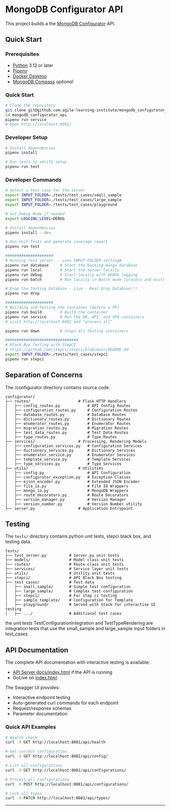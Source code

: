 # MongoDB Configurator API

This project builds a the [MongoDB Configurator](https://github.com/agile-learning-institute/mongodb_configurator) API. 

## Quick Start

### Prerequisites

- [Python](https://www.python.org/downloads/) 3.12 or later
- [Pipenv](https://pipenv.pypa.io/en/latest/installation.html)
- [Docker Desktop](https://github.com/agile-learning-institute/stage0/tree/main/developer_edition)
- [MongoDB Compass](https://www.mongodb.com/products/compass) *optional*

### Quick Start
```bash
# Clone the repository
git clone git@github.com:agile-learning-institute/mongodb_configurator_api.git
cd mongodb_configurator_api
pipenv run service
# Open http://localhost:8082/
```

### Developer Setup
```bash
# Install dependencies
pipenv install

# Run tests to verify setup
pipenv run test

```

### Developer Commands

```bash
# Select a test_case for the server
export INPUT_FOLDER=./tests/test_cases/small_sample
export INPUT_FOLDER=./tests/test_cases/large_sample
export INPUT_FOLDER=./tests/test_cases/playground

# Set Debug Mode if needed
export LOGGING_LEVEL=DEBUG

# Install dependencies
pipenv install --dev

# Run Unit Tests and generate coverage report
pipenv run test

#####################
# Running test server  - uses INPUT_FOLDER setting# 
pipenv run database     # Start the backing mongo database
pipenv run local        # Start the server locally
pipenv run debug        # Start locally with DEBUG logging
pipenv run batch        # Run locally in Batch mode (process and exit)

# Drop the Testing Database - Live - Real Drop Database!!!
pipenv run drop

#####################
# Building and Testing the container (before a PR)
pipenv run build        # Build the container
pipenv run service      # Run the DB, API, and SPA containers
# visit http://localhost:8082 and "process all"

pipenv run down         # Stops all testing containers

################################
# Black Box Testing with StepCI 
# https://github.com/stepci/stepci/blob/main/README.md 
export INPUT_FOLDER=./tests/test_cases/stepci
pipenv run stepci

```

## Separation of Concerns
The /configurator directory contains source code.
```
configurator/
├── routes/                     # Flask HTTP Handlers
│   ├── config_routes.py            # API Config Routes
│   ├── configuration_routes.py     # Configuration Routes
│   ├── database_routes.py          # Database Routes
│   ├── dictionary_routes.py        # Dictionary Routes
│   ├── enumerator_routes.py        # Enumerator Routes
│   ├── migration_routes.py         # Migration Routes
│   ├── test_data_routes.py         # Test Data Routes
│   ├── type_routes.py              # Type Routes
├── services/                   # Processing, Rendering Models
│   ├── configuration_services.py   # Configuration Services
│   ├── dictionary_services.py      # Dictionary Services
│   ├── enumerator_service.py       # Enumerator Services
│   ├── template_service.py         # Template Services
│   ├── type_services.py            # Type Services
├── utils/                      # Utilities
│   ├── config.py                   # API Configuration
│   ├── configurator_exception.py   # Exception Classes
│   ├── ejson_encoder.py            # Extended JSON Encoder
│   ├── file_io.py                  # File IO Wrappers
│   ├── mongo_io.py                 # MongoDB Wrappers
│   ├── route_decorators.py         # Route Decorators
│   ├── version_manager.py          # Version Manager
│   ├── version_number.py           # Version Number utility
├── server.py                   # Application Entrypoint
```

## Testing
The `tests/` directory contains python unit tests, stepci black box, and testing data.
```
tests/
├── test_server.py          # Server.py unit tests
├── models/                 # Model class unit tests
├── routes/                 # Route class unit tests
├── services/               # Service layer unit tests
├── utils/                  # Utility unit tests
├── stepci/                 # API Black Box testing
├── test_cases/             # Test data 
│   ├── small_sample/       # Simple test configuration
│   ├── large_sample/       # Complex test configuration
│   ├── stepci/             # For step ci testing
│   ├── sample_template/    # Configuration for Template
│   ├── playground/         # Served with Stack for interactive UI testing
│   ├── .../                # Additional test cases
```
the unit tests TestConfigurationIntegration and TestTypeRendering are integration tests that use the small_sample and large_sample input folders in test_cases. 

## API Documentation

The complete API documentation with interactive testing is available:
- [API Server docs/index.html](http://localhost:8081/docs/index.html) if the API is running
- GoLive on [index.html](./docs/index.html)

The Swagger UI provides:
- Interactive endpoint testing
- Auto-generated curl commands for each endpoint
- Request/response schemas
- Parameter documentation

### Quick API Examples

```bash
# Health check
curl -X GET http://localhost:8081/api/health

# Get current configuration
curl -X GET http://localhost:8081/api/config/

# List all configurations
curl -X GET http://localhost:8081/api/configurations/

# Process all configurations
curl -X POST http://localhost:8081/api/configurations/

# Lock all types
curl -X PATCH http://localhost:8081/api/types/
```
---
